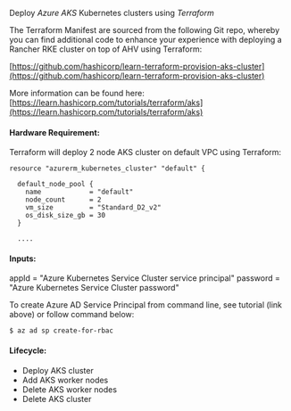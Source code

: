 Deploy *Azure AKS* Kubernetes clusters using *Terraform*

The Terraform Manifest are sourced from the following Git repo, whereby you can find additional code to enhance your experience with deploying a Rancher RKE cluster on top of AHV using Terraform:

[https://github.com/hashicorp/learn-terraform-provision-aks-cluster](https://github.com/hashicorp/learn-terraform-provision-aks-cluster)

More information can be found here: [https://learn.hashicorp.com/tutorials/terraform/aks](https://learn.hashicorp.com/tutorials/terraform/aks)

#### Hardware Requirement:

Terraform will deploy 2 node AKS cluster on default VPC using Terraform:

```
resource "azurerm_kubernetes_cluster" "default" {

  default_node_pool {
    name            = "default"
    node_count      = 2
    vm_size         = "Standard_D2_v2"
    os_disk_size_gb = 30
  }

  ....

```

#### Inputs:

appId  = "Azure Kubernetes Service Cluster service principal"
password = "Azure Kubernetes Service Cluster password"

To create Azure AD Service Principal from command line, see tutorial (link above) or follow command below:

```
$ az ad sp create-for-rbac
```

#### Lifecycle:

- Deploy AKS cluster
- Add AKS worker nodes
- Delete AKS worker nodes
- Delete AKS cluster
